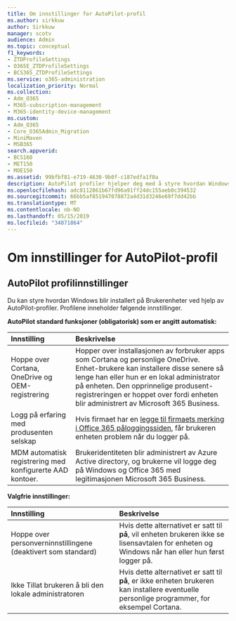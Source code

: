```yaml
---
title: Om innstillinger for AutoPilot-profil
ms.author: sirkkuw
author: Sirkkuw
manager: scotv
audience: Admin
ms.topic: conceptual
f1_keywords:
- ZTDProfileSettings
- O365E_ZTDProfileSettings
- BCS365_ZTDProfileSettings
ms.service: o365-administration
localization_priority: Normal
ms.collection:
- Adm_O365
- M365-subscription-management
- M365-identity-device-management
ms.custom:
- Adm_O365
- Core_O365Admin_Migration
- MiniMaven
- MSB365
search.appverid:
- BCS160
- MET150
- MOE150
ms.assetid: 99bfbf81-e719-4630-9b0f-c187edfa1f8a
description: AutoPilot profiler hjelper deg med å styre hvordan Windows blir installert på Brukerenheter. Profilene inneholder standard og valgfrie innstillinger som hopper Cortana installasjon.
ms.openlocfilehash: adc8112861b67fd96a91ff24dc155aeb0c394532
ms.sourcegitcommit: 66bb5af851947078872a4d31d3246e69f7dd42bb
ms.translationtype: MT
ms.contentlocale: nb-NO
ms.lasthandoff: 05/15/2019
ms.locfileid: "34071864"
---
```

# <a name="about-autopilot-profile-settings"></a>Om innstillinger for AutoPilot-profil

## <a name="autopilot-profile-settings"></a>AutoPilot profilinnstillinger

Du kan styre hvordan Windows blir installert på Brukerenheter ved hjelp av AutoPilot-profiler. Profilene inneholder følgende innstillinger.
  
 **AutoPilot standard funksjoner (obligatorisk) som er angitt automatisk:**
  
|**Innstilling**|**Beskrivelse**|
|:-----|:-----|
|Hoppe over Cortana, OneDrive og OEM-registrering  <br/> |Hopper over installasjonen av forbruker apps som Cortana og personlige OneDrive. Enhet-brukere kan installere disse senere så lenge han eller hun er en lokal administrator på enheten. Den opprinnelige produsent-registreringen er hoppet over fordi enheten blir administrert av Microsoft 365 Business.  <br/> |
|Logg på erfaring med produsenten selskap  <br/> |Hvis firmaet har en [legge til firmaets merking i Office 365 påloggingssiden](https://support.office.com/article/a1229cdb-ce19-4da5-90c7-2b9b146aef0a), får brukeren enheten problem når du logger på.  <br/> |
|MDM automatisk registrering med konfigurerte AAD kontoer.  <br/> |Brukeridentiteten blir administrert av Azure Active directory, og brukerne vil logge deg på Windows og Office 365 med legitimasjonen Microsoft 365 Business.  <br/> |
   
 **Valgfrie innstillinger:**
  
|**Innstilling**|**Beskrivelse**|
|:-----|:-----|
|Hoppe over personverninnstillingene (deaktivert som standard)  <br/> |Hvis dette alternativet er satt til **på**, vil enheten brukeren ikke se lisensavtalen for enheten og Windows når han eller hun først logger på.  <br/> |
|Ikke Tillat brukeren å bli den lokale administratoren  <br/> |Hvis dette alternativet er satt til **på**, er ikke enheten brukeren kan installere eventuelle personlige programmer, for eksempel Cortana.  <br/> |
   

